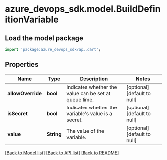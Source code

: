 # azure_devops_sdk.model.BuildDefinitionVariable

## Load the model package
```dart
import 'package:azure_devops_sdk/api.dart';
```

## Properties
Name | Type | Description | Notes
------------ | ------------- | ------------- | -------------
**allowOverride** | **bool** | Indicates whether the value can be set at queue time. | [optional] [default to null]
**isSecret** | **bool** | Indicates whether the variable&#39;s value is a secret. | [optional] [default to null]
**value** | **String** | The value of the variable. | [optional] [default to null]

[[Back to Model list]](../README.md#documentation-for-models) [[Back to API list]](../README.md#documentation-for-api-endpoints) [[Back to README]](../README.md)


